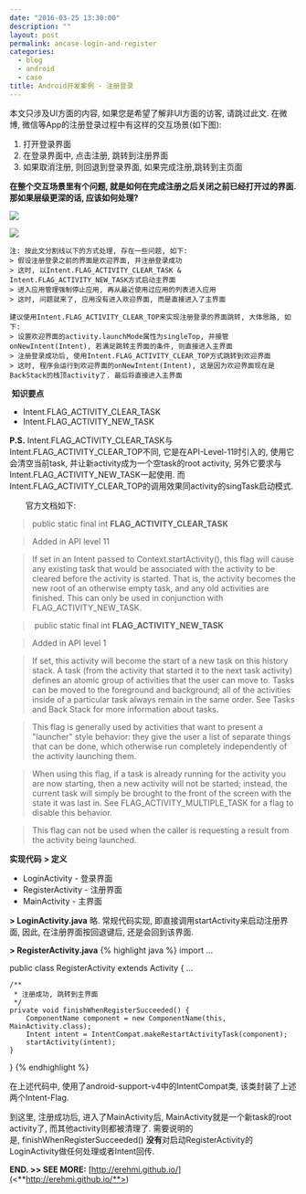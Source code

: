 ```yaml
---
date: "2016-03-25 13:30:00"
description: ""
layout: post
permalink: ancase-login-and-register
categories:
  - blog
  - android
  - case
title: Android开发案例 - 注册登录
---
```


本文只涉及UI方面的内容, 如果您是希望了解非UI方面的访客, 请跳过此文. 在微博,
微信等App的注册登录过程中有这样的交互场景(如下图):
1.  打开登录界面
2.  在登录界面中, 点击注册, 跳转到注册界面
3.  如果取消注册, 则回退到登录界面, 如果完成注册,跳转到主页面

**在整个交互场景里有个问题, 就是如何在完成注册之后关闭之前已经打开过的界面.
那如果层级更深的话, 应该如何处理?**

![](<http://erehmi.github.io/assets/image/weibo-login.png>)

![](<http://erehmi.github.io/assets/image/weibo-register.png>)

~~~~~~~~~~~~~~~~~~~~~~~~~~~~~~~~~~~~~~~~~~~~~~~~~~~~~~~~~~~~~~~~~~~~~~~~~~~~~~~~
注: 按此文分割线以下的方式处理, 存在一些问题, 如下:
> 假设注册登录之前的界面是欢迎界面, 并注册登录成功
> 这时, 以Intent.FLAG_ACTIVITY_CLEAR_TASK & Intent.FLAG_ACTIVITY_NEW_TASK方式启动主界面
> 进入应用管理强制停止应用, 再从最近使用过应用的列表进入应用
> 这时, 问题就来了, 应用没有进入欢迎界面, 而是直接进入了主界面

建议使用Intent.FLAG_ACTIVITY_CLEAR_TOP来实现注册登录的界面跳转, 大体思路, 如下:
> 设置欢迎界面的activity.launchMode属性为singleTop, 并接管onNewIntent(Intent), 若满足跳转主界面的条件, 则直接进入主界面
> 注册登录成功后, 使用Intent.FLAG_ACTIVITY_CLEAR_TOP方式跳转到欢迎界面
> 这时, 程序会运行到欢迎界面的onNewIntent(Intent), 这是因为欢迎界面现在是BackStack的栈顶activity了. 最后将直接进入主界面
~~~~~~~~~~~~~~~~~~~~~~~~~~~~~~~~~~~~~~~~~~~~~~~~~~~~~~~~~~~~~~~~~~~~~~~~~~~~~~~~


 **知识要点**
-   Intent.FLAG\_ACTIVITY\_CLEAR\_TASK
-   Intent.FLAG\_ACTIVITY\_NEW\_TASK

**P.S.** Intent.FLAG\_ACTIVITY\_CLEAR\_TASK与
Intent.FLAG\_ACTIVITY\_CLEAR\_TOP不同, 它是在API-Level-11时引入的,
使用它会清空当前task, 并让新activity成为一个空task的root activity,
另外它要求与Intent.FLAG\_ACTIVITY\_NEW\_TASK一起使用.
而Intent.FLAG\_ACTIVITY\_CLEAR\_TOP的调用效果同activity的singTask启动模式.

　　官方文档如下:

>   public static final int **FLAG\_ACTIVITY\_CLEAR\_TASK**

>   Added in API level 11

>   If set in an Intent passed to Context.startActivity(), this flag will cause
>   any existing task that would be associated with the activity to be cleared
>   before the activity is started. That is, the activity becomes the new root
>   of an otherwise empty task, and any old activities are finished. This can
>   only be used in conjunction with FLAG\_ACTIVITY\_NEW\_TASK.

>    public static final int **FLAG\_ACTIVITY\_NEW\_TASK**

>   Added in API level 1

>   If set, this activity will become the start of a new task on this history
>   stack. A task (from the activity that started it to the next task activity)
>   defines an atomic group of activities that the user can move to. Tasks can
>   be moved to the foreground and background; all of the activities inside of a
>   particular task always remain in the same order. See Tasks and Back Stack
>   for more information about tasks.

>   This flag is generally used by activities that want to present a "launcher"
>   style behavior: they give the user a list of separate things that can be
>   done, which otherwise run completely independently of the activity launching
>   them.

>   When using this flag, if a task is already running for the activity you are
>   now starting, then a new activity will not be started; instead, the current
>   task will simply be brought to the front of the screen with the state it was
>   last in. See FLAG\_ACTIVITY\_MULTIPLE\_TASK for a flag to disable this
>   behavior.

>   This flag can not be used when the caller is requesting a result from the
>   activity being launched.

**实现代码**
**\> 定义**
-   LoginActivity - 登录界面
-   RegisterActivity - 注册界面
-   MainActivity - 主界面

**\> LoginActivity.java**
略. 常规代码实现, 即直接调用startActivity来启动注册界面, 因此,
在注册界面按回退键后, 还是会回到该界面.

**\> RegisterActivity.java**
{% highlight java %}
import ...

public class RegisterActivity extends Activity {
    ...

    /**
     * 注册成功, 跳转到主界面
     */
    private void finishWhenRegisterSucceeded() {
        ComponentName component = new ComponentName(this, MainActivity.class);
        Intent intent = IntentCompat.makeRestartActivityTask(component);
        startActivity(intent);
    }
}
{% endhighlight %} 

在上述代码中, 使用了android-support-v4中的IntentCompat类,
该类封装了上述两个Intent-Flag.

到这里, 注册成功后, 进入了MainActivity后, MainActivity就是一个新task的root
activity了, 而其他activity则都被清理了.
需要说明的是, finishWhenRegisterSucceeded() **没有**对启动RegisterActivity的LoginActivity做任何处理或者Intent回传.


**END. \>\> SEE MORE:**
[http://erehmi.github.io/](<**http://erehmi.github.io/**>)
